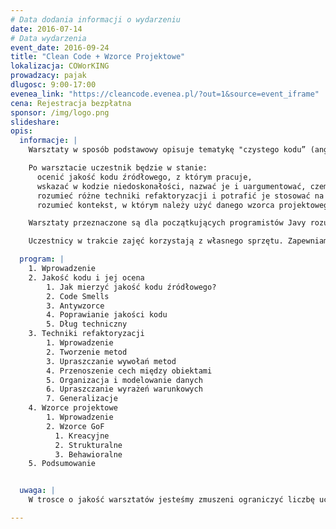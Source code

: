 ```yaml
---
# Data dodania informacji o wydarzeniu
date: 2016-07-14
# Data wydarzenia
event_date: 2016-09-24
title: "Clean Code + Wzorce Projektowe"
lokalizacja: COWorKING
prowadzacy: pajak
dlugosc: 9:00-17:00
evenea_link: "https://cleancode.evenea.pl/?out=1&source=event_iframe"
cena: Rejestracja bezpłatna
sponsor: /img/logo.png
slideshare:
opis:
  informacje: |
    Warsztaty w sposób podstawowy opisuje tematykę "czystego kodu” (ang. clean code) oraz techniki refaktoryzacji. Rozpoczynają się od dyskusji na temat jakości kodu i metod, za pomocą których jesteśmy w stanie stwierdzić, że kod źródłowy jest niskiej jakości. Następnie, w skrócie przedstawione są zasady, którymi powinien kierować się programista w swojej pracy, by dążyć do kodu o wysokiej jakości. Pozostała część to warsztaty z technik refaktoryzacji (m.in. kompozycja metod, upraszczanie wyrażeń warunkowych) oraz wybranych, najbardziej popularnych wzorców projektowych w oparciu o zbiór GoF (Gang-of-Four).

    Po warsztacie uczestnik będzie w stanie:
      ocenić jakość kodu źródłowego, z którym pracuje,
      wskazać w kodzie niedoskonałości, nazwać je i uargumentować, czemu negatywnie wpływają one na jakość aplikacji,
      rozumieć różne techniki refaktoryzacji i potrafić je stosować na kodzie niskiej jakości,
      rozumieć kontekst, w którym należy użyć danego wzorca projektowego i potrafić go zaimplementować.

    Warsztaty przeznaczone są dla początkujących programistów Javy rozumiejących ideę programowania obiektowego. Podczas warsztatu nie będą poruszane tematy programowania funkcyjnego.

    Uczestnicy w trakcie zajęć korzystają z własnego sprzętu. Zapewniamy pyszną kawę oraz pizzę. ☺

  program: |
    1. Wprowadzenie
    2. Jakość kodu i jej ocena
        1. Jak mierzyć jakość kodu źródłowego?
        2. Code Smells
        3. Antywzorce
        4. Poprawianie jakości kodu
        5. Dług techniczny
    3. Techniki refaktoryzacji
        1. Wprowadzenie
        2. Tworzenie metod
        3. Upraszczanie wywołań metod
        4. Przenoszenie cech między obiektami
        5. Organizacja i modelowanie danych
        6. Upraszczanie wyrażeń warunkowych
        7. Generalizacje
    4. Wzorce projektowe
        1. Wprowadzenie
        2. Wzorce GoF
          1. Kreacyjne
          2. Strukturalne
          3. Behawioralne
    5. Podsumowanie


  uwaga: |
    W trosce o jakość warsztatów jesteśmy zmuszeni ograniczyć liczbę uczestników. **Kwalifikacja odbywa się na podstawie odpowiedzi udzielonych w formularzu zgłoszeniowym oraz - w dalszym kroku - kolejności zgłoszeń.** Potwierdzenie udziału w warsztatach wraz z instrukcją przygotowania środowiska otrzymasz najpóźniej na 7 dni przed planowaną datą wydarzenia.

---
```

